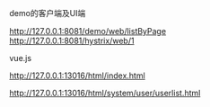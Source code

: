 demo的客户端及UI端

http://127.0.0.1:8081/demo/web/listByPage
http://127.0.0.1:8081/hystrix/web/1


vue.js

http://127.0.0.1:13016/html/index.html

http://127.0.0.1:13016/html/system/user/userlist.html